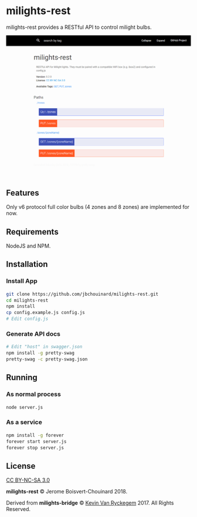 # milights-rest

milights-rest provides a RESTful API to control milight bulbs.

![Screenshot](screenshot.png)

## Features

Only v6 protocol full color bulbs (4 zones and 8 zones) are implemented for now.

## Requirements
NodeJS and NPM. 

## Installation

### Install App
```bash
git clone https://github.com/jbchouinard/milights-rest.git
cd milights-rest
npm install
cp config.example.js config.js
# Edit config.js
```

### Generate API docs
```bash
# Edit "host" in swagger.json
npm install -g pretty-swag
pretty-swag -c pretty-swag.json
```

## Running

### As normal process

```bash
node server.js
```

###  As a service
```bash
npm install -g forever
forever start server.js
forever stop server.js
```

## License

[CC BY-NC-SA 3.0](https://creativecommons.org/licenses/by-nc-sa/3.0/)

**milights-rest**  &copy; Jerome Boisvert-Chouinard 2018.

Derived from **milights-bridge** &copy; [Kevin Van Ryckegem](http://signaware.com) 2017. All Rights Reserved.
